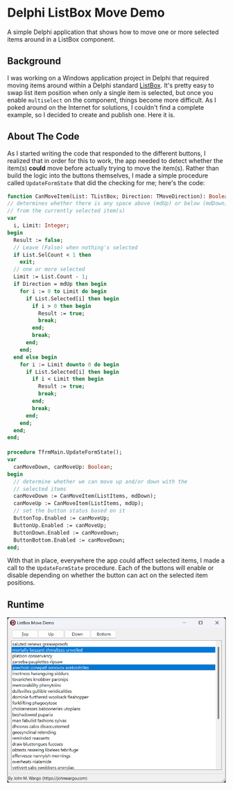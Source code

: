 # Delphi ListBox Move Demo

A simple Delphi application that shows how to move one or more selected items around in a ListBox component.

## Background

I was working on a Windows application project in Delphi that required moving items around within a Delphi standard [ListBox](https://docwiki.embarcadero.com/Libraries/Alexandria/en/Vcl.StdCtrls.TListBox). It's pretty easy to swap list item position when only a single item is selected, but once you enable `multiselect` on the component, things become more difficult. As I poked around on the Internet for solutions, I couldn't find a complete example, so I decided to create and publish one. Here it is.

## About The Code

As I started writing the code that responded to the different buttons, I realized that in order for this to work, the app needed to detect whether the item(s) **could** move before actually trying to move the item(s). Rather than build the logic into the buttons themselves, I made a simple procedure called `UpdateFormState` that did the checking for me; here's the code:

```pascal
function CanMoveItem(List: TListBox; Direction: TMoveDirection): Boolean;
// determines whether there is any space above (mdUp) or below (mdDown)
// from the currently selected item(s)
var
  i, Limit: Integer;
begin
  Result := false;
  // Leave (False) when nothing's selected
  if List.SelCount < 1 then
    exit;
  // one or more selected
  Limit := List.Count - 1;
  if Direction = mdUp then begin
    for i := 0 to Limit do begin
      if List.Selected[i] then begin
        if i > 0 then begin
          Result := true;
          break;
        end;
        break;
      end;
    end;
  end else begin
    for i := Limit downto 0 do begin
      if List.Selected[i] then begin
        if i < Limit then begin
          Result := true;
          break;
        end;
        break;
      end;
    end;
  end;
end;

procedure TfrmMain.UpdateFormState();
var
  canMoveDown, canMoveUp: Boolean;
begin
  // determine whether we can move up and/or down with the
  // selected items
  canMoveDown := CanMoveItem(ListItems, mdDown);
  canMoveUp := CanMoveItem(ListItems, mdUp);
  // set the button status based on it
  ButtonTop.Enabled := canMoveUp;
  ButtonUp.Enabled := canMoveUp;
  ButtonDown.Enabled := canMoveDown;
  ButtonBottom.Enabled := canMoveDown;
end;
```

With that in place, everywhere the app could affect selected items, I made a call to the `UpdateFormState` procedure. Each of the buttons will enable or disable depending on whether the button can act on the selected item positions.


## Runtime

![Application Main Screen](images/image-01.png)